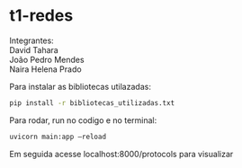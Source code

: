 # t1-redes

Integrantes:<br> 
David Tahara<br>
João Pedro Mendes<br>
Naira Helena Prado<br>

Para instalar as bibliotecas utilazadas:
```bash
pip install -r bibliotecas_utilizadas.txt
```
Para rodar, run no codigo e no terminal:
```bash
uvicorn main:app —reload
```
Em seguida acesse localhost:8000/protocols para visualizar
